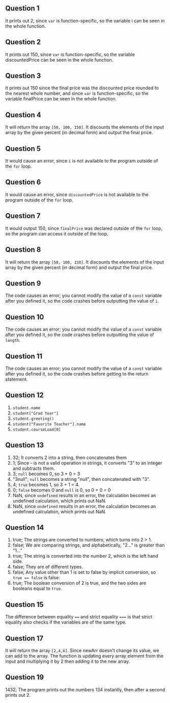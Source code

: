 ## Question 1
It prints out 2, since ``var`` is function-specific, so the variable i can be seen in the whole function.

## Question 2
It prints out 150, since ``var`` is function-specific, so the variable discountedPrice can be seen in the whole function.

## Question 3
It prints out 150 since the final price was the discounted price rounded to the nearest whole number, and since ``var`` is function-specific, so the variable finalPrice can be seen in the whole function.

## Question 4
It will return the array ``[50, 100, 150]``. It discounts the elements of the input array by the given percent (in decimal form) and output the final price.

## Question 5
It would cause an error, since ``i`` is not available to the program outside of the ``for`` loop.

## Question 6
It would cause an error, since ``discountedPrice`` is not available to the program outside of the ``for`` loop.

## Question 7
It would output 150, since ``finalPrice`` was declared outside of the ``for`` loop, so the program can access it outside of the loop.

## Question 8
It will return the array ``[50, 100, 150]``. It discounts the elements of the input array by the given percent (in decimal form) and output the final price.

## Question 9
The code causes an error; you cannot modify the value of a ``const`` variable after you defined it, so the code crashes before outputting the value of ``i``.

## Question 10
The code causes an error; you cannot modify the value of a ``const`` variable after you defined it, so the code crashes before outputting the value of ``length``.

## Question 11
The code causes an error; you cannot modify the value of a ``const`` variable after you defined it, so the code crashes before getting to the return statement.

## Question 12 
1. ```student.name```
2. ```student["Grad Year"]```
3. ```student.greeting()```
4. ```student["Favorite Teacher"].name```
5. ```student.courseLoad[0]```

## Question 13
1. 32; It converts 2 into a string, then concatenates them
2. 1; Since - is not a valid operation in strings, it converts "3" to an integer and subtracts them.
3. 3; ```null``` becomes 0, so 3 + 0 = 3
4. "3null"; ``null`` becomes a string "null", then concatenated with "3".
5. 4; ``true`` becomes 1, so 3 + 1 = 4.
6. 0; ``false`` becomes 0 and ``null`` is 0, so 0 + 0 = 0
7. NaN, since ``undefined`` results in an error, the calculation becomes an undefined calculation, which prints out NaN.
8. NaN, since ``undefined`` results in an error, the calculation becomes an undefined calculation, which prints out NaN.

## Question 14
1. true; The strings are converted to numbers, which turns into 2 > 1.
2. false; We are comparing strings, and alphabetically, "2..." is greater than "1..."
3. true; The string is converted into the number 2, which is the left hand side.
4. false; They are of different types.
5. false; Any value other than 1 is set to false by implicit conversion, so ``true == false`` is false.
6. true; The boolean conversion of 2 is true, and the two sides are booleans equal to ``true``.

## Question 15
The difference between equality ``==`` and strict equality ``===`` is that strict equality also checks if the variables are of the same type.

## Question 17
It will return the array ``[2,4,6]``. Since newArr doesn't change its value, we can add to the array. The function is updating every array element from the input and multiplying it by 2 then adding it to the new array.

## Question 19
1432; The program prints out the numbers 134 instantly, then after a second prints out 2.